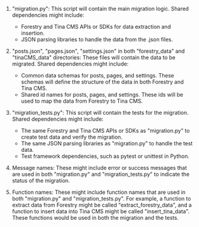 1. "migration.py": This script will contain the main migration logic. Shared dependencies might include:
   - Forestry and Tina CMS APIs or SDKs for data extraction and insertion.
   - JSON parsing libraries to handle the data from the .json files.

2. "posts.json", "pages.json", "settings.json" in both "forestry_data" and "tinaCMS_data" directories: These files will contain the data to be migrated. Shared dependencies might include:
   - Common data schemas for posts, pages, and settings. These schemas will define the structure of the data in both Forestry and Tina CMS.
   - Shared id names for posts, pages, and settings. These ids will be used to map the data from Forestry to Tina CMS.

3. "migration_tests.py": This script will contain the tests for the migration. Shared dependencies might include:
   - The same Forestry and Tina CMS APIs or SDKs as "migration.py" to create test data and verify the migration.
   - The same JSON parsing libraries as "migration.py" to handle the test data.
   - Test framework dependencies, such as pytest or unittest in Python.

4. Message names: These might include error or success messages that are used in both "migration.py" and "migration_tests.py" to indicate the status of the migration.

5. Function names: These might include function names that are used in both "migration.py" and "migration_tests.py". For example, a function to extract data from Forestry might be called "extract_forestry_data", and a function to insert data into Tina CMS might be called "insert_tina_data". These functions would be used in both the migration and the tests.